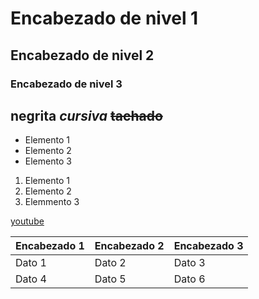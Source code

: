    # Encabezado de nivel 1
   ## Encabezado de nivel 2
   ### Encabezado de nivel 3


**negrita**
*cursiva*
~~tachado~~
---


- Elemento 1
- Elemento 2
- Elemento 3

1. Elemento 1
2. Elemento 2
3. Elemmento 3


<!-- comentario -->


[youtube](https://www.w3chools.com/)


| Encabezado 1 | Encabezado 2 | Encabezado 3 |
| ------------ | ------------ | ------------ |
| Dato 1      | Dato 2      | Dato 3      |
| Dato 4      | Dato 5      | Dato 6      |
